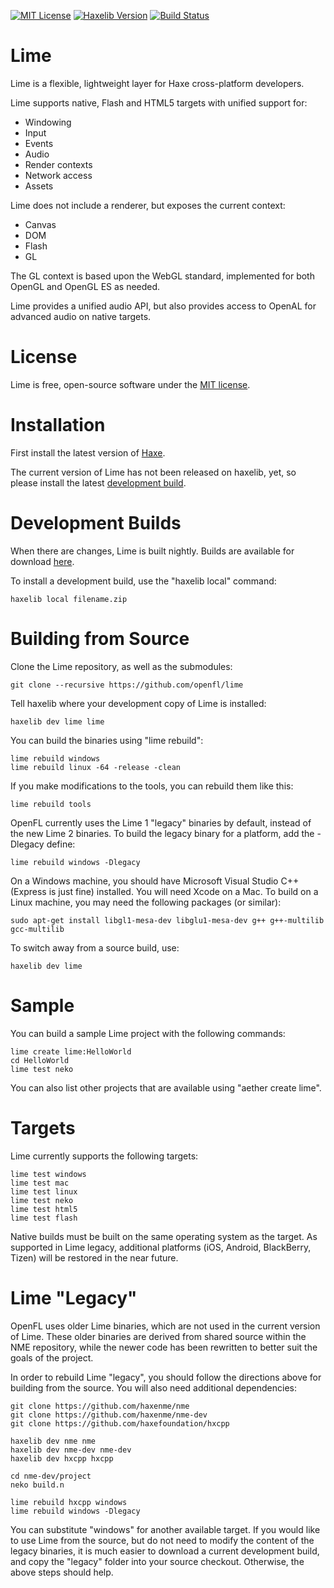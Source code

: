 [![MIT License](https://img.shields.io/badge/license-MIT-blue.svg?style=flat)](LICENSE.md) [![Haxelib Version](https://img.shields.io/github/tag/openfl/lime.svg?style=flat&label=haxelib)](http://lib.haxe.org/p/lime) [![Build Status](https://img.shields.io/travis/openfl/lime.svg?style=flat)](https://travis-ci.org/openfl/lime)

Lime
====

Lime is a flexible, lightweight layer for Haxe cross-platform developers.

Lime supports native, Flash and HTML5 targets with unified support for:

 * Windowing
 * Input
 * Events
 * Audio
 * Render contexts
 * Network access
 * Assets

Lime does not include a renderer, but exposes the current context:

 * Canvas
 * DOM
 * Flash
 * GL

The GL context is based upon the WebGL standard, implemented for both OpenGL and OpenGL ES as needed.

Lime provides a unified audio API, but also provides access to OpenAL for advanced audio on native targets.


License
=======

Lime is free, open-source software under the [MIT license](LICENSE.md).


Installation
============

First install the latest version of [Haxe](http://www.haxe.org/download).

The current version of Lime has not been released on haxelib, yet, so please install the latest [development build](http://www.openfl.org/builds/lime).


Development Builds
==================

When there are changes, Lime is built nightly. Builds are available for download [here](http://www.openfl.org/builds/lime).

To install a development build, use the "haxelib local" command:

    haxelib local filename.zip


Building from Source
====================

Clone the Lime repository, as well as the submodules:

    git clone --recursive https://github.com/openfl/lime

Tell haxelib where your development copy of Lime is installed:

    haxelib dev lime lime

You can build the binaries using "lime rebuild":

    lime rebuild windows
    lime rebuild linux -64 -release -clean

If you make modifications to the tools, you can rebuild them like this:

    lime rebuild tools

OpenFL currently uses the Lime 1 "legacy" binaries by default, instead of the new Lime 2 binaries. To build the legacy binary for a platform, add the -Dlegacy define:

    lime rebuild windows -Dlegacy

On a Windows machine, you should have Microsoft Visual Studio C++ (Express is just fine) installed. You will need Xcode on a Mac. To build on a Linux machine, you may need the following packages (or similar):

    sudo apt-get install libgl1-mesa-dev libglu1-mesa-dev g++ g++-multilib gcc-multilib

To switch away from a source build, use:

    haxelib dev lime


Sample
======

You can build a sample Lime project with the following commands:

    lime create lime:HelloWorld
    cd HelloWorld
    lime test neko

You can also list other projects that are available using "aether create lime".


Targets
=======

Lime currently supports the following targets:

    lime test windows
    lime test mac
    lime test linux
    lime test neko
    lime test html5
    lime test flash

Native builds must be built on the same operating system as the target. As supported in Lime legacy, additional platforms (iOS, Android, BlackBerry, Tizen) will be restored in the near future.


Lime "Legacy"
=============

OpenFL uses older Lime binaries, which are not used in the current version of Lime. These older binaries are derived from shared source within the NME repository, while the newer code has been rewritten to better suit the goals of the project.

In order to rebuild Lime "legacy", you should follow the directions above for building from the source. You will also need additional dependencies:

    git clone https://github.com/haxenme/nme
    git clone https://github.com/haxenme/nme-dev
    git clone https://github.com/haxefoundation/hxcpp
    
    haxelib dev nme nme
    haxelib dev nme-dev nme-dev
    haxelib dev hxcpp hxcpp
    
    cd nme-dev/project
    neko build.n
    
    lime rebuild hxcpp windows
    lime rebuild windows -Dlegacy

You can substitute "windows" for another available target. If you would like to use Lime from the source, but do not need to modify the content of the legacy binaries, it is much easier to download a current development build, and copy the "legacy" folder into your source checkout. Otherwise, the above steps should help.
